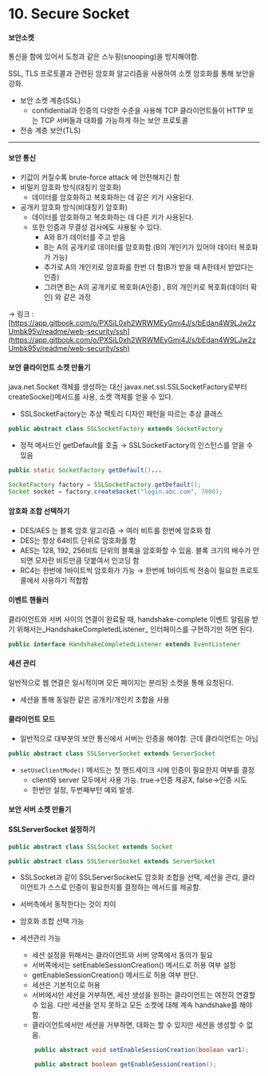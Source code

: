 # 10. Secure Socket

#### 보안소켓

통신을 함에 있어서 도청과 같은 스누핑(snooping)을 방지해야함.

SSL, TLS 프로토콜과 관련된 암호화 알고리즘을 사용하여 소켓 암호화를 통해 보안을 강화.

* 보안 소켓 계층(SSL)
  * confidential과 인증의 다양한 수준을 사용해 TCP 클라이언트들이 HTTP 또는 TCP 서버들과 대화를 가능하게 하는 보안 프로토콜
* 전송 계층 보안(TLS)

***

#### 보안 통신

* 키값이 커질수록 brute-force attack 에 안전해지긴 함
* 비밀키 암호화 방식(대칭키 암호화)
  * 데이터를 암호화하고 복호화하는 데 같은 키가 사용된다.
* 공개키 암호화 방식(비대칭키 암호화)
  * 데이터를 암호화하고 복호화하는 데 다른 키가 사용된다.
  * 또한 인증과 무결성 검사에도 사용될 수 있다.
    * A와 B가 데이터를 주고 받음
    * B는 A의 공개키로 데이터를 암호화함.(B의 개인키가 있어야 데이터 복호화가 가능)
    * 추가로 A의 개인키로 암호화를 한번 더 함(B가 받을 때 A한테서 받았다는 인증)
    * 그러면 B는 A의 공개키로 복호화(A인증) , B의 개인키로 복호화(데이터 확인) 와 같은 과정

→ 링크 : [https://app.gitbook.com/o/PXSiL0xh2WRWMEyGmi4J/s/bEdan4W9LJw2zUmbk95v/readme/web-security/ssh](https://app.gitbook.com/o/PXSiL0xh2WRWMEyGmi4J/s/bEdan4W9LJw2zUmbk95v/readme/web-security/ssh)

#### 보안 클라이언트 소켓 만들기

java.net.Socket 객체를 생성하는 대신 javax.net.ssl.SSLSocketFactory로부터 createSocke()메서드를 사용, 소켓 객체를 얻을 수 있다.

* SSLSocketFactory는 추상 팩토리 디자인 패턴을 따르는 추상 클래스

```java
public abstract class SSLSocketFactory extends SocketFactory
```

* 정적 메서드인 getDefault를 호출 → SSLSocketFactory의 인스턴스를 얻을 수 있음

```java
public static SocketFactory getDefault()...

SocketFactory factory = SSLSocketFactory.getDefault();
Socket socket = factory.createSocket("login.abc.com", 7000);
```

#### 암호화 조합 선택하기

* DES/AES 는 블록 암호 알고리즘 → 여러 비트를 한번에 암호화 함
* DES는 항상 64비트 단위로 암호화를 함
* AES는 128, 192, 256비트 단위의 블록을 암호화할 수 있음. 블록 크기의 배수가 안되면 모자란 비트만큼 덧붙여서 인코딩 함
* RC4는 한번에 1바이트씩 암호화가 가능 → 한번에 1바이트씩 전송이 필요한 프로토콜에서 사용하기 적합함

#### 이벤트 핸들러

클라이언트와 서버 사이의 연결이 완료될 때, handshake-complete 이벤트 알림을 받기 위해서는_HandshakeCompletedListener_ 인터페이스를 구현하기만 하면 된다.

```java
public interface HandshakeCompletedListener extends EventListener
```

#### 세션 관리

일반적으로 웹 연결은 일시적이며 모든 페이지는 분리된 소켓을 통해 요청된다.

* 세션을 통해 동일한 같은 공개키/개인키 조합을 사용

#### 클라이언트 모드

* 일반적으로 대부분의 보안 통신에서 서버는 인증을 해야함. 근데 클라이언트는 아님

```java
public abstract class SSLServerSocket extends ServerSocket 
```

* `setUseClientMode()` 메서드는 첫 핸드세이크 시에 인증이 필요한지 여부를 결정
  * client와 server 모두에서 사용 가능. true→인증 제공X, false→인증 시도
  * 한번만 설정, 두번째부턴 예외 발생.

#### 보안 서버 소켓 만들기

#### SSLServerSocket 설정하기

```java
public abstract class SSLSocket extends Socket 

public abstract class SSLServerSocket extends ServerSocket 
```

* SSLSocket과 같이 SSLServerSocket도 암호화 조합을 선택, 세션을 관리, 클라이언트가 스스로 인증이 필요한지를 결정하는 메서드를 제공함.
* 서버측에서 동작한다는 것이 차이
* 암호화 조합 선택 가능
*   세션관리 가능

    * 세션 설정을 위해서는 클라이언트와 서버 양쪽에서 동의가 필요
    * 서버쪽에서는 setEnableSessionCreation() 메서드로 허용 여부 설정
    * getEnableSessionCreation() 메서드로 허용 여부 판단.
    * 세션은 기본적으로 허용
    * 서버에서만 세션을 거부하면, 세션 생성을 원하는 클라이언트는 여전히 연결할 수 있음. 다만 세션을 얻지 못하고 모든 소켓에 대해 계속 handshake를 해야함.
    * 클라이언트에서만 세션을 거부하면, 대화는 할 수 있지만 세션을 생성할 수 없음.

    ```java
        public abstract void setEnableSessionCreation(boolean var1);

        public abstract boolean getEnableSessionCreation();
    ```

